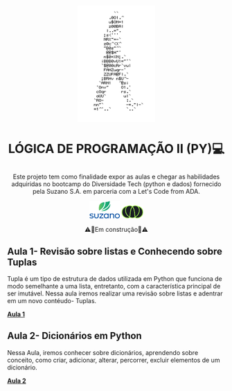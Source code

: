 <p align="center">
<img width="180px" height= 269 src=https://github.com/ElizangelaStudent/L-GICA-DE-PROGRAMA-O-II-PY-/blob/d87feff22276e3e6c611015b000fd6c08f60bc95/homem%20letra.gif
</p>

  # <p align="center"> **LÓGICA DE PROGRAMAÇÃO II (PY)💻**</p>

<p align="center"> Este projeto tem como finalidade expor as aulas e chegar as habilidades adquiridas no bootcamp do Diversidade Tech (python e dados) fornecido pela Suzano S.A. em parceria com a Let's Code from ADA.</p>

<p align="center">
<img width="70px" height= 40 src=https://github.com/ElizangelaStudent/L-GICA-DE-PROGRAMA-O-II-PY-/blob/6b8161e5b9a8f01081657e3b2fe54332d16ebac8/log%20suzano.png />
<img width="50px" height= 30 src=https://github.com/ElizangelaStudent/L-GICA-DE-PROGRAMA-O-II-PY-/blob/34488933372f6b058d12c15c584b63734c89781e/ADA.jpeg />

<p align="center"> ⚠️🚧Em construção🚧⚠️</p>

 
 ## Aula 1- Revisão sobre listas e Conhecendo sobre Tuplas

 Tupla é um tipo de estrutura de dados utilizada em Python que funciona de modo semelhante a uma lista, entretanto, com a característica principal de ser imutável. Nessa aula iremos realizar uma revisão sobre listas e  adentrar em um novo contéudo- Tuplas.
   
   **[Aula 1](https://github.com/ElizangelaStudent/L-GICA-DE-PROGRAMA-O-II-PY-/blob/b3746b2fa1e77fee347c8896e1c836680607299d/Aula_1_Revis%C3%A3o_sobre_listas_e_Conhecendo_sobre_Tuplas.ipynb)**

## Aula 2- Dicionários em Python

 Nessa Aula, iremos conhecer sobre dicionários, aprendendo sobre conceito, como criar, adicionar, alterar, percorrer, excluir elementos de um dicionário. 
   
   **[Aula 2](https://github.com/ElizangelaStudent/L-GICA-DE-PROGRAMA-O-II-PY-/blob/4ef1a0c8193b6542051f0e84cf27fbebb8c4eb75/Aula_2_Dicion%C3%A1rios_em_Python.ipynb)**
